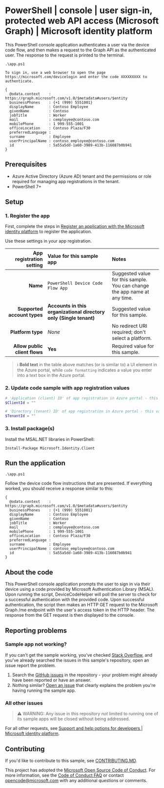 <!-- Keeping yaml frontmatter commented out for now
---
# Metadata required by https://docs.microsoft.com/samples/browse/
# Metadata properties: https://review.docs.microsoft.com/help/contribute/samples/process/onboarding?branch=main#add-metadata-to-readme
languages:
- PowerShell
page_type: sample
name: "PowerShell console application that makes a request to the Graph API via the Device Code flow"
description: "This PowerShell console application uses the device code flow for authentication and then makes a request to Microsoft Graph for the user's profile data."
products:
- azure
- azure-active-directory
- ms-graph
urlFragment: ms-identity-docs-code-app-device-code-powershell
---
-->
<!-- SAMPLE ID: DOCS-CODE-031 -->
# PowerShell | console | user sign-in, protected web API access (Microsoft Graph) | Microsoft identity platform

<!-- Build badges here
![Build passing.](https://img.shields.io/badge/build-passing-brightgreen.svg) ![Code coverage.](https://img.shields.io/badge/coverage-100%25-brightgreen.svg) ![License.](https://img.shields.io/badge/license-MIT-green.svg)
-->

This PowerShell console application authenticates a user via the device code flow, and then makes a request to the Graph API as the authenticated user. The response to the request is printed to the terminal.

```console
.\app.ps1

To sign in, use a web browser to open the page https://microsoft.com/devicelogin and enter the code XXXXXXXXX to authenticate.

{
  @odata.context    : https://graph.microsoft.com/v1.0/$metadata#users/$entity
  businessPhones    : {+1 (999) 5551001}
  displayName       : Contoso Employee
  givenName         : Contoso
  jobTitle          : Worker
  mail              : cemployee@contoso.com
  mobilePhone       : 1 999-555-1001
  officeLocation    : Contoso Plaza/F30
  preferredLanguage :
  surname           : Employee
  userPrincipalName : contoso_employee@contoso.com
  id                : 5a55a5dd-1a60-3989-413b-116087b0b941
}
```

## Prerequisites

- Azure Active Directory (Azure AD) tenant and the permissions or role required for managing app registrations in the tenant.
- PowerShell 7+

## Setup

### 1. Register the app

First, complete the steps in [Register an application with the Microsoft identity platform](https://docs.microsoft.com/azure/active-directory/develop/quickstart-register-app) to register the application.

Use these settings in your app registration.

| App registration <br/> setting    | Value for this sample app                                                    | Notes                                                                                              |
|---------------------------------:|:-----------------------------------------------------------------------------|:---------------------------------------------------------------------------------------------------|
| **Name**                          | `PowerShell Device Code Flow App`                                            | Suggested value for this sample. <br/> You can change the app name at any time.                    |
| **Supported account types**       | **Accounts in this organizational directory only (Single tenant)**           | Suggested value for this sample.                                                                   |
| **Platform type**                 | _None_                                                                       | No redirect URI required; don't select a platform.                                                 |
| **Allow public client flows**     | **Yes**                                                                      | Required value for this sample.                                                                    |

> :information_source: **Bold text** in the table above matches (or is similar to) a UI element in the Azure portal, while `code formatting` indicates a value you enter into a text box in the Azure portal.

### 2. Update code sample with app registration values

```powershell
# 'Application (client) ID' of app registration in Azure portal - this value is a GUID
$ClientId = ""

# 'Directory (tenant) ID' of app registration in Azure portal - this value is a GUID
$TenantId = ""
```

### 3. Install package(s)

Install the MSAL.NET libraries in PowerShell:

```console
Install-Package Microsoft.Identity.Client
```

## Run the application

```console
.\app.ps1
```

Follow the device code flow instructions that are presented. If everything worked, you should receive a response similar to this:

```console
{
  @odata.context    : https://graph.microsoft.com/v1.0/$metadata#users/$entity
  businessPhones    : {+1 (999) 5551001}
  displayName       : Contoso Employee
  givenName         : Contoso
  jobTitle          : Worker
  mail              : cemployee@contoso.com
  mobilePhone       : 1 999-555-1001
  officeLocation    : Contoso Plaza/F30
  preferredLanguage :
  surname           : Employee
  userPrincipalName : contoso_employee@contoso.com
  id                : 5a55a5dd-1a60-3989-413b-116087b0b941
}
```

## About the code

This PowerShell console application prompts the user to sign in via their device using a code provided by Microsoft Authentication Library (MSAL).  Upon running the script, DeviceCodeHelper will poll the server to check for a successful authentication with the provided code.  Upon successful authentication, the script then makes an HTTP GET request to the Microsoft Graph /me endpoint with the user's access token in the HTTP header.  The response from the GET request is then displayed to the console.

## Reporting problems

### Sample app not working?

If you can't get the sample working, you've checked [Stack Overflow](http://stackoverflow.com/questions/tagged/msal), and you've already searched the issues in this sample's repository, open an issue report the problem.

1. Search the [GitHub issues](../../issues) in the repository - your problem might already have been reported or have an answer.
1. Nothing similar? [Open an issue](../../issues/new) that clearly explains the problem you're having running the sample app.

### All other issues

> :warning: WARNING: Any issue in this repository _not_ limited to running one of its sample apps will be closed without being addressed.

For all other requests, see [Support and help options for developers | Microsoft identity platform](https://docs.microsoft.com/azure/active-directory/develop/developer-support-help-options).

## Contributing

If you'd like to contribute to this sample, see [CONTRIBUTING.MD](/CONTRIBUTING.md).

This project has adopted the [Microsoft Open Source Code of Conduct](https://opensource.microsoft.com/codeofconduct/). For more information, see the [Code of Conduct FAQ](https://opensource.microsoft.com/codeofconduct/faq/) or contact [opencode@microsoft.com](mailto:opencode@microsoft.com) with any additional questions or comments.
